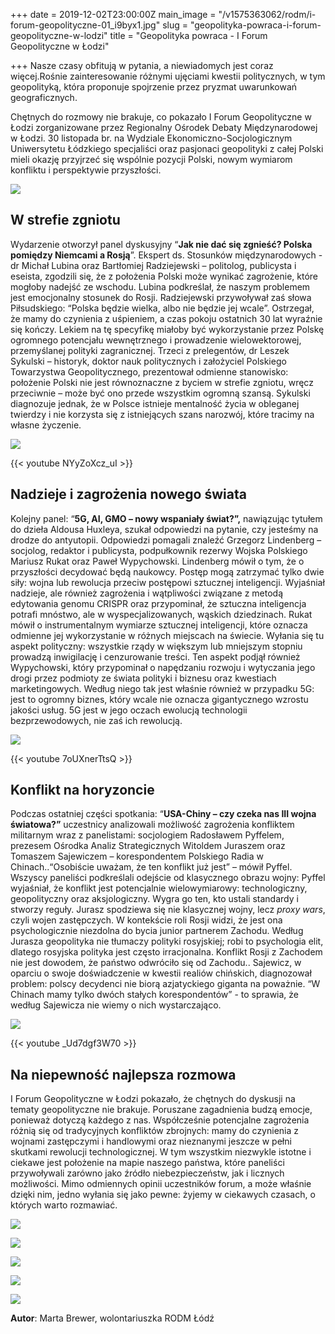 +++
date = 2019-12-02T23:00:00Z
main_image = "/v1575363062/rodm/i-forum-geopolityczne-01_i9byx1.jpg"
slug = "geopolityka-powraca-i-forum-geopolityczne-w-lodzi"
title = "Geopolityka powraca - I Forum Geopolityczne w Łodzi"

+++
Nasze czasy obfitują w pytania, a niewiadomych jest coraz więcej.Rośnie zainteresowanie różnymi ujęciami kwestii politycznych, w tym geopolityką, która proponuje spojrzenie przez pryzmat uwarunkowań geograficznych.

Chętnych do rozmowy nie brakuje, co pokazało I Forum Geopolityczne w Łodzi zorganizowane przez Regionalny Ośrodek Debaty Międzynarodowej w Łodzi. 30 listopada br. na Wydziale Ekonomiczno-Socjologicznym Uniwersytetu Łódzkiego specjaliści oraz pasjonaci geopolityki z całej Polski mieli okazję przyjrzeć się wspólnie pozycji Polski, nowym wymiarom konfliktu i perspektywie przyszłości.

![](https://res.cloudinary.com/inspro/image/upload/v1575363110/rodm/i-forum-geopolityczne-02_oxtht4.jpg)

## W strefie zgniotu

Wydarzenie otworzył panel dyskusyjny “**Jak nie dać się zgnieść? Polska pomiędzy Niemcami a Rosją**”. Ekspert ds. Stosunków międzynarodowych - dr Michał Lubina oraz Bartłomiej Radziejewski – politolog, publicysta i eseista, zgodzili się, że z położenia Polski może wynikać zagrożenie, które mogłoby nadejść ze wschodu. Lubina podkreślał, że naszym problemem jest emocjonalny stosunek do Rosji. Radziejewski przywoływał zaś słowa Piłsudskiego: “Polska będzie wielka, albo nie będzie jej wcale”. Ostrzegał, że mamy do czynienia z uśpieniem, a czas pokoju ostatnich 30 lat wyraźnie się kończy. Lekiem na tę specyfikę miałoby być wykorzystanie przez Polskę ogromnego potencjału wewnętrznego i prowadzenie wielowektorowej, przemyślanej polityki zagranicznej. Trzeci z prelegentów, dr Leszek Sykulski – historyk, doktor nauk politycznych i założyciel Polskiego Towarzystwa Geopolitycznego, prezentował odmienne stanowisko: położenie Polski nie jest równoznaczne z byciem w strefie zgniotu, wręcz przeciwnie – może być ono przede wszystkim ogromną szansą. Sykulski diagnozuje jednak, że w Polsce istnieje mentalność życia w obleganej twierdzy i nie korzysta się z istniejących szans narozwój, które tracimy na własne życzenie.

![](https://res.cloudinary.com/inspro/image/upload/v1575363142/rodm/i-forum-geopolityczne-03_gdknwd.jpg)

{{< youtube NYyZoXcz_uI >}}

## Nadzieje i zagrożenia nowego świata

Kolejny panel: “**5G, AI, GMO – nowy wspaniały świat?”,** nawiązując tytułem do dzieła Aldousa Huxleya, szukał odpowiedzi na pytanie, czy jesteśmy na drodze do antyutopii. Odpowiedzi pomagali znaleźć Grzegorz Lindenberg – socjolog, redaktor i publicysta, podpułkownik rezerwy Wojska Polskiego Mariusz Rukat oraz Paweł Wypychowski. Lindenberg mówił o tym, że o przyszłości decydować będą naukowcy. Postęp mogą zatrzymać tylko dwie siły: wojna lub rewolucja przeciw postępowi sztucznej inteligencji. Wyjaśniał nadzieje, ale również zagrożenia i wątpliwości związane z metodą edytowania genomu CRISPR oraz przypominał, że sztuczna inteligencja potrafi mnóstwo, ale w wyspecjalizowanych, wąskich dziedzinach. Rukat mówił o instrumentalnym wymiarze sztucznej inteligencji, które oznacza odmienne jej wykorzystanie w różnych miejscach na świecie. Wyłania się tu aspekt polityczny: wszystkie rządy w większym lub mniejszym stopniu prowadzą inwigilację i cenzurowanie treści. Ten aspekt podjął również Wypychowski, który przypominał o napędzaniu rozwoju i wytyczania jego drogi przez podmioty ze świata polityki i biznesu oraz kwestiach marketingowych. Według niego tak jest właśnie również w przypadku 5G: jest to ogromny biznes, który wcale nie oznacza gigantycznego wzrostu jakości usług. 5G jest w jego oczach ewolucją technologii bezprzewodowych, nie zaś ich rewolucją.

![](https://res.cloudinary.com/inspro/image/upload/v1575363173/rodm/i-forum-geopolityczne-04_wugfqh.jpg)

{{< youtube 7oUXnerTtsQ >}}

## Konflikt na horyzoncie

Podczas ostatniej części spotkania: “**USA-Chiny – czy czeka nas III wojna światowa?”** uczestnicy analizowali możliwość zagrożenia konfliktem militarnym wraz z panelistami: socjologiem Radosławem Pyffelem, prezesem Ośrodka Analiz Strategicznych Witoldem Juraszem oraz Tomaszem Sajewiczem – korespondentem Polskiego Radia w Chinach..“Osobiście uważam, że ten konflikt już jest” – mówił Pyffel. Wszyscy paneliści podkreślali odejście od klasycznego obrazu wojny: Pyffel wyjaśniał, że konflikt jest potencjalnie wielowymiarowy: technologiczny, geopolityczny oraz aksjologiczny. Wygra go ten, kto ustali standardy i stworzy reguły. Jurasz spodziewa się nie klasycznej wojny, lecz _proxy wars_, czyli wojen zastępczych. W kontekście roli Rosji widzi, że jest ona psychologicznie niezdolna do bycia junior partnerem Zachodu. Według Jurasza geopolityka nie tłumaczy polityki rosyjskiej; robi to psychologia elit, dlatego rosyjska polityka jest często irracjonalna. Konflikt Rosji z Zachodem nie jest dowodem, że państwo odwróciło się od Zachodu.. Sajewicz, w oparciu o swoje doświadczenie w kwestii realiów chińskich, diagnozował problem: polscy decydenci nie biorą azjatyckiego giganta na poważnie. “W Chinach mamy tylko dwóch stałych korespondentów” - to sprawia, że według Sajewicza nie wiemy o nich wystarczająco.

![](https://res.cloudinary.com/inspro/image/upload/v1575363196/rodm/i-forum-geopolityczne-05_n34lgw.jpg)

{{< youtube _Ud7dgf3W70 >}}

## Na niepewność najlepsza rozmowa

I Forum Geopolityczne w Łodzi pokazało, że chętnych do dyskusji na tematy geopolityczne nie brakuje. Poruszane zagadnienia budzą emocje, ponieważ dotyczą każdego z nas. Współcześnie potencjalne zagrożenia różnią się od tradycyjnych konfliktów zbrojnych: mamy do czynienia z wojnami zastępczymi i handlowymi oraz nieznanymi jeszcze w pełni skutkami rewolucji technologicznej. W tym wszystkim niezwykle istotne i ciekawe jest położenie na mapie naszego państwa, które paneliści przywoływali zarówno jako źródło niebezpieczeństw, jak i licznych możliwości. Mimo odmiennych opinii uczestników forum, a może właśnie dzięki nim, jedno wyłania się jako pewne: żyjemy w ciekawych czasach, o których warto rozmawiać.

![](https://res.cloudinary.com/inspro/image/upload/v1575363240/rodm/i-forum-geopolityczne-06_rojn9p.jpg)

![](https://res.cloudinary.com/inspro/image/upload/v1575363252/rodm/i-forum-geopolityczne-07_pfdhbi.jpg)

![](https://res.cloudinary.com/inspro/image/upload/v1575363264/rodm/i-forum-geopolityczne-08_i9wgxx.jpg)

![](https://res.cloudinary.com/inspro/image/upload/v1575363275/rodm/i-forum-geopolityczne-09_oznqsx.jpg)

![](https://res.cloudinary.com/inspro/image/upload/v1575363284/rodm/i-forum-geopolityczne-10_dxkn7r.jpg)

**Autor**: Marta Brewer, wolontariuszka RODM Łódź